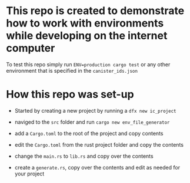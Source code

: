 # This repo is created to demonstrate how to work with environments while developing on the internet computer

To test this repo simply run
`ENV=production cargo test`
or any other environment that is specified in the `canister_ids.json`

# How this repo was set-up
- Started by creating a new project by running a 
`dfx new ic_project`

- naviged to the `src` folder and run
`cargo new env_file_generator`

- add a `Cargo.toml` to the root of the project and copy contents

- edit the `Cargo.toml` from the rust project folder and copy the contents
- change the `main.rs` to `lib.rs` and copy over the contents
- create a `generate.rs`, copy over the contents and edit as needed for your project
